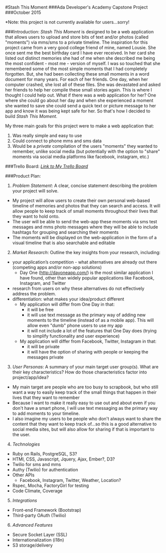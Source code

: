 #Stash This Moment
###Ada Developer's Academy Capstone Project
###October 2015

\*Note: this project is not currently available for users...sorry!

###Introduction:
_Stash This Moment_ is designed to be a web application that allows users to upload and store bits of text and/or photos (called "moments") via mms/sms to a private timeline. The inspiration for this project came from a very good college friend of mine, named Lousie. She once sent me the best birthday card I have ever received. In her card she listed out distinct memories she had of me when she described me being the most confident - most me - version of myself. I was so touched that she remembered some of the most simple moments that I had completely forgotten. But, she had been collecting these small moments in a word document for many years. For each of her friends. One day, when her computer crashed, she lost all of these files. She was devastated and asked her friends to help her compile these small stories again. This is where I thought I could help out. What if there was a web application for her? One where she could go about her day and when she experienced a moment she wanted to save she could send a quick text or picture message to her app and know it was being kept safe for her. So that's how I decided to build _Stash This Moment_.

My three main goals for this project were to make a web application that:
1. Was really simple and easy to use
2. Could connect to phone mms and sms data
3. Would be a _private_ compilation of the users "moments" they wanted to remember, unlike social media (but potentially with the option to "share" moments via social media platforms like facebook, instagram, etc.)

###Trello Board:
[_Link to My Trello Board_](https://trello.com/b/UvwfucOT/capstone-project)

###Product Plan:
1. _Problem Statement_: A clear, concise statement describing the problem your project will solve.
  - My project will allow users to create their own personal web-based timeline of memories and photos that they can search and access. It will allow people to keep track of small moments throughout their lives that they want to hold onto.
  - The user will be able to send the web-app these moments via sms test messages and mms photo messages where they will be able to include hashtags for grouping and searching their moments
  - The moments will be displayed on the web-application in the form of a visual timeline that is also searchable and editable

2. _Market Research_: Outline the key insights from your research, including:
  - your application’s competition - what alternatives are already out there (competing apps and/or non-app solutions)
    - Day One (http://dayoneapp.com/) is the most similar application I have found, other than widely popular applications like Facebook, Instagram, and Twitter
  - research from users on why these alternatives do not effectively address the problem.
  - differentiation: what makes your idea/product different
    - My application will differ from One Day in that:
      - it will be free
      - it will use text message as the primary way of adding new moments to the timeline (instead of as a mobile app). This will allow even "dumb" phone users to use my app
      - it will not include a lot of the features that One Day does (trying to simplify functionality and user experience)
    - My application will differ from Facebook, Twitter, Instagram in that:
      - it will be private
      - it will have the option of sharing with people or keeping the messages private

3. _User Personas_: A summary of your main target user group(s). What are their key characteristics? How do those characteristics factor into project/app/idea?
  - My main target are people who are too busy to scrapbook, but who still want a way to easily keep track of the small things that happen in their lives that they want to remember
  - Because I want to make it really easy to use out and about even if you don't have a smart phone, I will use text messaging as the primary way to add moments to your timeline.
  - I also imagine my users to be people who don't always want to share the content that they want to keep track of...so this is a good alternative to social media sites, but will also allow for sharing if that is important to the user.

4. _Technologies_
  - Ruby on Rails, PostgreSQL, S3?
  - HTMl, CSS, Javascript, Jquery, Ajax, Ember?, D3?
  - Twilio for sms and mms
  - Authy (Twilio) for authentication
  - Other APIs
    - Facebook, Instagram, Twitter, Weather, Location?
  - Rspec, Mocha, FactoryGirl for testing
  - Code Climate, Coverage

5. _Integrations_
  - Front-end Framework (Bootstrap)
  - Third-party OAuth (Twilio)

6. _Advanced Features_
  - Secure Socket Layer (SSL)
  - Internationalization (i18n)
  - S3 storage/delivery
